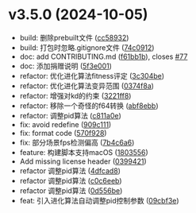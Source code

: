 # v3.5.0 (2024-10-05)

* build: 删除prebuilt文件 ([cc58932](https://github.com/shadow3aaa/fas-rs/commit/cc58932))
* build: 打包时忽略.gitignore文件 ([74c0912](https://github.com/shadow3aaa/fas-rs/commit/74c0912))
* doc: add CONTRIBUTING.md ([f61bb1b](https://github.com/shadow3aaa/fas-rs/commit/f61bb1b)), closes [#77](https://github.com/shadow3aaa/fas-rs/issues/77)
* doc: 添加捐赠说明 ([5f3e001](https://github.com/shadow3aaa/fas-rs/commit/5f3e001))
* refactor: 优化进化算法fitness评定 ([3c304be](https://github.com/shadow3aaa/fas-rs/commit/3c304be))
* refactor: 优化进化算法变异范围 ([0374f8a](https://github.com/shadow3aaa/fas-rs/commit/0374f8a))
* refactor: 增强对kd的约束 ([3221ff8](https://github.com/shadow3aaa/fas-rs/commit/3221ff8))
* refactor: 移除一个奇怪的f64转换 ([abf8ebb](https://github.com/shadow3aaa/fas-rs/commit/abf8ebb))
* refactor: 调整pid算法 ([c811a0e](https://github.com/shadow3aaa/fas-rs/commit/c811a0e))
* fix: avoid redefine ([909c111](https://github.com/shadow3aaa/fas-rs/commit/909c111))
* fix: format code ([570f928](https://github.com/shadow3aaa/fas-rs/commit/570f928))
* fix: 部分场景fps检测偏高 ([7b4c6a6](https://github.com/shadow3aaa/fas-rs/commit/7b4c6a6))
* feature: 构建脚本支持macOS ([1803556](https://github.com/shadow3aaa/fas-rs/commit/1803556))
* Add missing license header ([0399421](https://github.com/shadow3aaa/fas-rs/commit/0399421))
* refactor 调整pid算法 ([4dfcad8](https://github.com/shadow3aaa/fas-rs/commit/4dfcad8))
* refactor 调整pid算法 ([c0c6eeb](https://github.com/shadow3aaa/fas-rs/commit/c0c6eeb))
* refactor 调整pid算法 ([0d556be](https://github.com/shadow3aaa/fas-rs/commit/0d556be))
* feat: 引入进化算法自动调整pid控制参数 ([09cbf3e](https://github.com/shadow3aaa/fas-rs/commit/09cbf3e))

